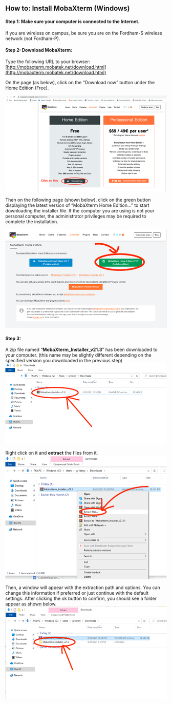 ## How to: Install MobaXterm (Windows)

#### Step 1: Make sure your computer is connected to the Internet.
If you are wireless on campus, be sure you are on the Fordham-S wireless network (not Fordham-P).

#### Step 2: Download MobaXterm:
Type the following URL to your browser:  
[http://mobaxterm.mobatek.net/download.html](http://mobaxterm.mobatek.net/download.html)
  
On the page (as below), click on the “Download now” button under the Home Edition (Free).  
  
![Download Home Edition](CISWork1.png)
  
  
Then on the following page (shown below), click on the green button displaying the latest version of “MobaXterm Home Edition...” to start downloading the installer file.  If the computer you are using is not your personal computer, the administrator privileges may be required to complete the installation.  
  
![Download the installer file](CISWork2.png)
  
  
#### Step 3:  
A zip file named “**MobaXterm_Installer_v21.3**” has been downloaded to your computer. (this name may be slightly different depending on the specified version you downloaded in the previous step) 
![Zip file](CISWork3.png)
  
Right click on it and **extract** the files from it.  
![Extract files](CISWork4.png)
  
Then, a window will appear with the extraction path and options.  You can change this information if preferred or just continue with the default settings.  After clicking the ok button to confirm, you should see a folder appear as shown below.  
![Folder appears](CISWork5.png)
  
